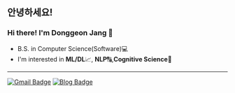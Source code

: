 ## 안녕하세요!
### Hi there! I'm Donggeon Jang 👋

* B.S. in Computer Science(Software)💻
* I'm interested in **ML/DL**📈, **NLP**🔠,**Cognitive Science**🤍

---
[![Gmail Badge](https://img.shields.io/badge/Gmail-D14836?style=flat&logo=Gmail&logoColor=white)](mailto:jdg4661@gmail.com)
[![Blog Badge](https://img.shields.io/badge/Velog-61D9EB?style=flat)](https://velog.io/@mycogno)


